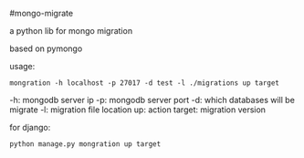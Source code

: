 #mongo-migrate

a python lib for mongo migration

based on pymongo

usage:

    mongration -h localhost -p 27017 -d test -l ./migrations up target

-h: mongodb server ip
-p: mongodb server port
-d: which databases will be migrate
-l: migration file location
up: action
target: migration version

for django:

    python manage.py mongration up target


